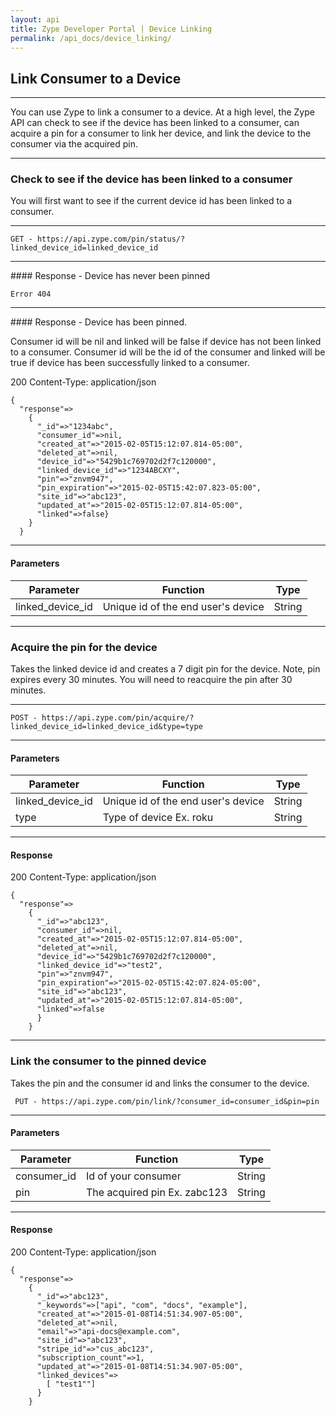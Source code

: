 ```yaml
---
layout: api
title: Zype Developer Portal | Device Linking
permalink: /api_docs/device_linking/
---
```


## Link Consumer to a Device

<hr>

You can use Zype to link a consumer to a device. At a high level, the Zype API
can check to see if the device has been linked to a consumer, can acquire a pin for
a consumer to link her device, and link the device to the consumer via the acquired pin.

<hr>

### Check to see if the device has been linked to a consumer

You will first want to see if the current device id has been linked to a consumer.
<hr>
<pre><code>GET - https://api.zype.com/pin/status/?linked_device_id=linked_device_id
</code></pre>
<hr>
#### Response - Device has never been pinned
<pre><code>Error 404</code></pre>

<hr>
#### Response - Device has been pinned.

Consumer id will be nil and linked will be false if device has not been linked to a consumer.
Consumer id will be the id of the consumer and linked will be true if device has been successfully
linked to a consumer.

200 Content-Type: application/json
<pre><code>{
  "response"=>
    {
      "_id"=>"1234abc",
      "consumer_id"=>nil,
      "created_at"=>"2015-02-05T15:12:07.814-05:00",
      "deleted_at"=>nil,
      "device_id"=>"5429b1c769702d2f7c120000",
      "linked_device_id"=>"1234ABCXY",
      "pin"=>"znvm947",
      "pin_expiration"=>"2015-02-05T15:42:07.823-05:00",
      "site_id"=>"abc123",
      "updated_at"=>"2015-02-05T15:12:07.814-05:00",
      "linked"=>false}
    }
  }
</code></pre>

<hr>

#### Parameters

Parameter | Function | Type
--------- | -------- | ----
linked_device_id      | Unique id of the end user's device | String

<hr>

### Acquire the pin for the device

Takes the linked device id and creates a 7 digit pin for the device. Note, pin expires
every 30 minutes. You will need to reacquire the pin after 30 minutes.

<hr>

<pre><code>POST - https://api.zype.com/pin/acquire/?linked_device_id=linked_device_id&type=type
</code></pre>

<hr>

#### Parameters

Parameter | Function | Type
--------- | -------- | ----
linked_device_id      | Unique id of the end user's device | String
type | Type of device Ex. roku | String

<hr>

#### Response

200 Content-Type: application/json
<pre><code>{
  "response"=>
    {
      "_id"=>"abc123",
      "consumer_id"=>nil,
      "created_at"=>"2015-02-05T15:12:07.814-05:00",
      "deleted_at"=>nil,
      "device_id"=>"5429b1c769702d2f7c120000",
      "linked_device_id"=>"test2",
      "pin"=>"znvm947",
      "pin_expiration"=>"2015-02-05T15:42:07.824-05:00",
      "site_id"=>"abc123",
      "updated_at"=>"2015-02-05T15:12:07.814-05:00",
      "linked"=>false
      }
    }
</code></pre>

<hr>

### Link the consumer to the pinned device

Takes the pin and the consumer id and links the consumer to the device.

<pre><code> PUT - https://api.zype.com/pin/link/?consumer_id=consumer_id&pin=pin
</code></pre>

<hr>

#### Parameters

Parameter | Function | Type
--------- | -------- | ----
consumer_id      | Id of your consumer | String
pin | The acquired pin Ex. zabc123 | String

<hr>

#### Response

200 Content-Type: application/json

<pre><code>{
  "response"=>
    {
      "_id"=>"abc123",
      "_keywords"=>["api", "com", "docs", "example"],
      "created_at"=>"2015-01-08T14:51:34.907-05:00",
      "deleted_at"=>nil,
      "email"=>"api-docs@example.com",
      "site_id"=>"abc123",
      "stripe_id"=>"cus_abc123",
      "subscription_count"=>1,
      "updated_at"=>"2015-01-08T14:51:34.907-05:00",
      "linked_devices"=>
        [ "test1""]
      }
    }
</code></pre>
